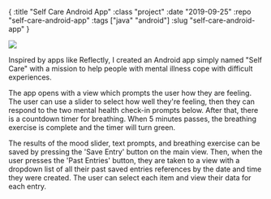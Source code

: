 { :title "Self Care Android App"
  :class "project"
  :date "2019-09-25"
  :repo "self-care-android-app"
  :tags ["java" "android"]
  :slug "self-care-android-app" }

<img src='https://media.giphy.com/media/h6yEGXVM4wGYe2Zohm/giphy.gif' class='mobile-phone'>

Inspired by apps like Reflectly, I created an Android app simply named "Self Care" with a mission to help people with mental illness cope with difficult experiences.

The app opens with a view which prompts the user how they are feeling. The user can use a slider to select how well they're feeling, then they can respond to the two mental health check-in prompts below. After that, there is a countdown timer for breathing. When 5 minutes passes, the breathing exercise is complete and the timer will turn green.

The results of the mood slider, text prompts, and breathing exercise can be saved by pressing the 'Save Entry' button on the main view. Then, when the user presses the 'Past Entries' button, they are taken to a view with a dropdown list of all their past saved entries references by the date and time they were created. The user can select each item and view their data for each entry.

